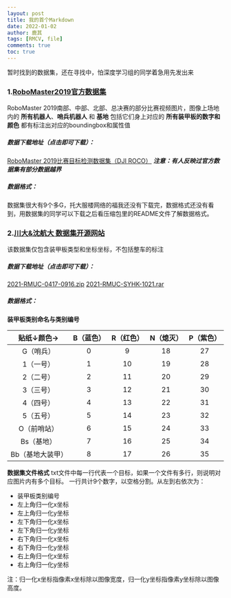 ```yaml
---
layout: post
title: 我的首个Markdown
date: 2022-01-02
author: 鹿其
tags: [RMCV, file]
comments: true
toc: true
---
```

暂时找到的数据集，还在寻找中，怕深度学习组的同学着急用先发出来
### 1.[RoboMaster2019官方数据集](https://bbs.robomaster.com/forum.php?mod=viewthread&tid=9678&fromuid=63837)
RoboMaster 2019南部、中部、北部、总决赛的部分比赛视频图片，图像上场地内的 __所有机器人__、__哨兵机器人__ 和 __基地__ 包括它们身上对应的 __所有装甲板的数字和颜色__ 都有标注出对应的boundingbox和属性值
##### 数据下载地址（点击即可下载）：
[RoboMaster 2019比赛目标检测数据集（DJI ROCO）](https://terra-1-g.djicdn.com/b2a076471c6c4b72b574a977334d3e05/resources/DJI%20ROCO.zip)
___注意：有人反映过官方数据集有部分数据越界___
##### 数据格式：
数据集很大有9个多G，托大服楼网络的福我还没有下载完，数据格式还没有看到，用数据集的同学可以下载之后看压缩包里的README文件了解数据格式。
### 2.[川大&沈航大 数据集开源网站](https://rmcv.52pika.cn/#/rmcv)
该数据集仅包含装甲板类型和坐标坐标，不包括整车的标注
##### 数据下载地址（点击即可下载）：
[2021-RMUC-0417-0916.zip](https://rmcv.52pika.cn/api/files/rmcv/%E5%B8%A6%E6%A0%87%E7%AD%BE%E7%9A%84%E6%95%B0%E6%8D%AE%E9%9B%86/%E4%B8%8A%E4%BA%A4%E6%A0%BC%E5%BC%8F/2021-RMUC-0417-0916.zip)
[2021-RMUC-SYHK-1021.rar](https://rmcv.52pika.cn/api/files/rmcv/%E5%B8%A6%E6%A0%87%E7%AD%BE%E7%9A%84%E6%95%B0%E6%8D%AE%E9%9B%86/%E4%B8%8A%E4%BA%A4%E6%A0%BC%E5%BC%8F/2021-RMUC-SYHK-1021.rar)
##### 数据格式：
__装甲板类别命名与类别编号__  

|    贴纸↓颜色→    | B（蓝色） | R（红色） | N（熄灭） | P（紫色） |
|:----------------:|:---------:|:---------:|:---------:|:---------:|
| G（哨兵）        | 0         | 9         | 18        | 27        |
| 1（一号）        | 1         | 10        | 19        | 28        |
| 2（二号）        | 2         | 11        | 20        | 29        |
| 3（三号）        | 3         | 12        | 21        | 30        |
| 4（四号）        | 4         | 13        | 22        | 31        |
| 5（五号）        | 5         | 14        | 23        | 32        |
| O（前哨站）      | 6         | 15        | 24        | 33        |
| Bs（基地）       | 7         | 16        | 25        | 34        |
| Bb（基地大装甲） | 8         | 17        | 26        | 35        |

__数据集文件格式__
txt文件中每一行代表一个目标，如果一个文件有多行，则说明对应图片内有多个目标。
一行共计9个数字，以空格分割。从左到右依次为：
- 装甲板类别编号
- 左上角归一化x坐标
- 左上角归一化y坐标
- 左下角归一化x坐标
- 左下角归一化y坐标
- 右下角归一化x坐标
- 右下角归一化y坐标
- 右上角归一化x坐标
- 右上角归一化y坐标

注：归一化x坐标指像素x坐标除以图像宽度，归一化y坐标指像素y坐标除以图像高度。
